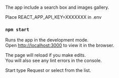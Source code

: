 The app include a search box and images gallery.

Place REACT_APP_API_KEY=XXXXXXX in .env

### `npm start`

Runs the app in the development mode.\
Open [http://localhost:3000](http://localhost:3000) to view it in the browser.

The page will reload if you make edits.\
You will also see any lint errors in the console.

Start type Request or select from the list.